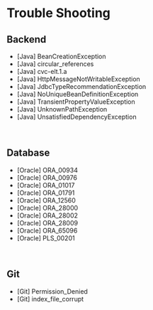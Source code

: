 # Trouble Shooting

## Backend
- [Java] BeanCreationException
- [Java] circular_references
- [Java] cvc-elt.1.a
- [Java] HttpMessageNotWritableException
- [Java] JdbcTypeRecommendationException
- [Java] NoUniqueBeanDefinitionException
- [Java] TransientPropertyValueException
- [Java] UnknownPathException
- [Java] UnsatisfiedDependencyException

<br/>

## Database
- [Oracle] ORA_00934
- [Oracle] ORA_00976
- [Oracle] ORA_01017
- [Oracle] ORA_01791
- [Oracle] ORA_12560
- [Oracle] ORA_28000
- [Oracle] ORA_28002
- [Oracle] ORA_28009
- [Oracle] ORA_65096
- [Oracle] PLS_00201

<br/>

## Git
- [Git] Permission_Denied
- [Git] index_file_corrupt

<br/>


